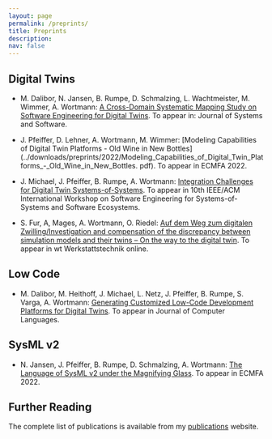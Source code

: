 ```yaml
---
layout: page
permalink: /preprints/
title: Preprints
description: 
nav: false
---
```


## Digital Twins 

- M. Dalibor, N. Jansen, B. Rumpe, D. Schmalzing, L. Wachtmeister, M. Wimmer, A. Wortmann: [A Cross-Domain Systematic Mapping Study on Software Engineering for Digital Twins](../downloads/preprints/2022/Systematic_Mapping_Study_on_Digital_Twins__DT_SMS.pdf). To appear in: Journal of Systems and Software. 

- J. Pfeiffer, D. Lehner, A. Wortmann, M. Wimmer: [Modeling Capabilities of Digital Twin Platforms - Old Wine in New Bottles](../downloads/preprints/2022/Modeling_Capabilities_of_Digital_Twin_Platforms_-_Old_Wine_in_New_Bottles.
pdf). To appear in ECMFA 2022. 

- J. Michael, J. Pfeiffer, B. Rumpe, A. Wortmann: [Integration Challenges for Digital Twin Systems-of-Systems](../downloads/preprints/2022/Integration_Challenges_for_Digital_Twin_Systems-of-Systems.pdf). To appear in 10th IEEE/ACM International Workshop on Software Engineering for Systems-of-Systems and Software Ecosystems. 

- S. Fur, A, Mages, A. Wortmann, O. Riedel: [Auf dem Weg zum digitalen Zwilling/Investigation and compensation of the discrepancy between simulation models and their twins – On the way to the digital twin](https://elibrary.vdi-verlag.de/10.37544/1436-4980-2022-04-58/auf-dem-weg-zum-digitalen-zwilling-investigation-and-compensation-of-the-discrepancy-between-simulation-models-and-their-twins-on-the-way-to-the-digital-twin-jahrgang-112-2022-heft-04?page=1). To appear in wt Werkstattstechnik online.

## Low Code

- M. Dalibor, M. Heithoff, J. Michael, L. Netz, J. Pfeiffer, B. Rumpe, S. Varga, A. Wortmann: [Generating Customized Low-Code Development Platforms for Digital Twins](../downloads/preprints/2022/Generating_Customized_Low-Code_Development_Platforms_for_Digital_Twins.pdf). To appear in Journal of Computer Languages.

## SysML v2

- N. Jansen, J. Pfeiffer, B. Rumpe, D. Schmalzing, A. Wortmann: [The Language of SysML v2 under the Magnifying Glass](../downloads/preprints/2022/The_Language_of_SysML_v2_under_the_Magnifying_Glass.pdf). To appear in ECMFA 2022. 


## Further Reading

The complete list of publications is available from my [publications](../publications/) website.
